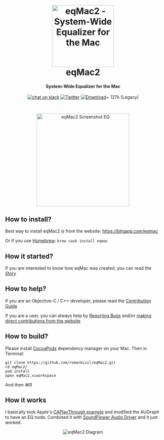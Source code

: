 <h1 align="center">
  <a href="https://bitgapp.com/eqmac"><img src="https://github.com/romankisil/eqMac2/blob/master/eqMac2/Assets/Assets/Icons/256x256.png?raw=true?raw=true" alt="eqMac2 - System-Wide Equalizer for the Mac" width="200"></a>
  <br>
  eqMac2

</h1>
<h4 align="center">System-Wide Equalizer for the Mac</h4>

<p align="center">
  <a href="https://join.slack.com/t/eqmac/shared_invite/enQtMjk4NDkwNzEzOTA4LTg4OWFlYWFjNGQzZTJiM2RmMDI4MTUzMjk5ZTk1ZTkwYzk5NTk1ZDMwNTc1ZmU2MDdmNzRhNjc4ZTBhOWM2MzA"><img src="https://img.shields.io/badge/slack-workspace-pink.svg" alt="chat on slack"></a>
  <a href="http://twitter.com/eqMacApp"><img src="https://img.shields.io/twitter/follow/eqMacApp.svg?style=social" alt="Twitter"></a>
  <a href="https://github.com/romankisil/eqMac2/releases"><img src="https://img.shields.io/github/downloads/romankisil/eqMac2/total.svg" alt="Download"></a>+ 127k (Legacy)
</p>

<br>


<p align="center">
  <a href="https://bitgapp.com/eqmac"><img alt="eqMac2 Screenshot EQ" height="300" src="https://user-images.githubusercontent.com/8472525/33244041-488cf4b4-d2e8-11e7-986c-49826dd853e1.png"></a>
</p>

## How to install?

Best way to install eqMac2 is from the website: https://bitgapp.com/eqmac

Or if you use [Homebrew](https://brew.sh/): `brew cask install eqmac`

## How it started?

If you are interested to know how eqMac was created, you can read the [Story](https://github.com/romankisil/eqMac2/blob/master/STORY.md)

## How to help?

If you are an Objective-C / C++ developer, please read the [Contribution Guide](https://github.com/romankisil/eqMac2/blob/master/CONTRIBUTING.md)

If you are a user, you can always help by [Reporting Bugs](https://github.com/romankisil/eqMac2/blob/master/CONTRIBUTING.md)
and/or [making direct contributions from the website](https://bitgapp.com/eqmac/#/donate)

## How to build?

Please install [CocoaPods](https://cocoapods.org/) dependency manager on your Mac.
Then in Terminal:
```
git clone https://github.com/romankisil/eqMac2.git
cd eqMac2/
pod install
open eqMac2.xcworkspace
```
And then ⌘R

## How it works

I basically took Apple's [CAPlayThrough example](https://developer.apple.com/library/content/samplecode/CAPlayThrough/Introduction/Intro.html) and modified the AUGraph to have an EQ node. Combined it with [SoundFlower Audio Driver](https://github.com/mattingalls/Soundflower) and it just worked. 
<p align="center">
  <img alt="eqMac2 Diagram" src="https://user-images.githubusercontent.com/8472525/29003031-13d1cd60-7aa7-11e7-9868-6afc36a34b52.jpg">
</p>
